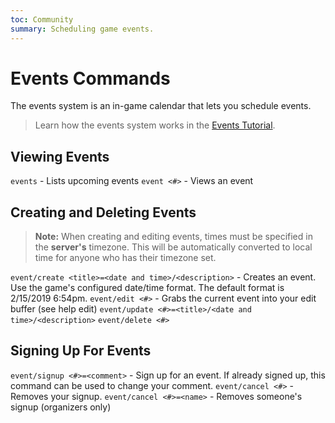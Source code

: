 ```yaml
---
toc: Community
summary: Scheduling game events.
---
```

# Events Commands

The events system is an in-game calendar that lets you schedule events.

> Learn how the events system works in the [Events Tutorial](/help/events_tutorial).

## Viewing Events

`events`  - Lists upcoming events
`event <#>` - Views an event

## Creating and Deleting Events

> **Note:** When creating and editing events, times must be specified in the **server's** timezone.  This will be automatically converted to local time for anyone who has their timezone set.

`event/create <title>=<date and time>/<description>` - Creates an event. Use the game's configured date/time format.  The default  format is 2/15/2019 6:54pm.
`event/edit <#>` - Grabs the current event into your edit buffer (see help edit)
`event/update <#>=<title>/<date and time>/<description>`
`event/delete <#>`

## Signing Up For Events

`event/signup <#>=<comment>` - Sign up for an event.  If already signed up, this command can be used to change your comment.
`event/cancel <#>` - Removes your signup.
`event/cancel <#>=<name>` - Removes someone's signup (organizers only)

